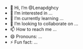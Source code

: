 - 👋 Hi, I’m @Lenapdghcy
- 👀 I’m interested in ...
- 🌱 I’m currently learning ...
- 💞️ I’m looking to collaborate on ...
- 📫 How to reach me ...
- 😄 Pronouns: ...
- ⚡ Fun fact: ...

<!---
Lenapdghcy/Lenapdghcy is a ✨ special ✨ repository because its `README.md` (this file) appears on your GitHub profile.
You can click the Preview link to take a look at your changes.
--->
